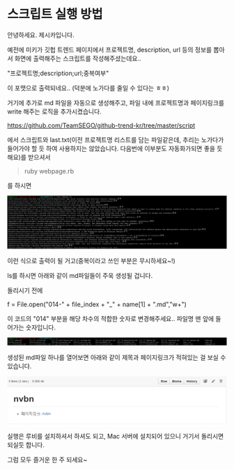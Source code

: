 # 스크립트 실행 방법

안녕하세요. 제시카입니다. 


예전에 미키가 깃헙 트렌드 페이지에서 프로젝트명, description, url 등의 정보를 뽑아서 화면에 출력해주는 스크립트를 작성해주셨는데요..

"프로젝트명;description;url;중복여부"

이 포맷으로 출력되네요.. (덕분에 노가다를 줄일 수 있다는 ㅎㅎ)



거기에 추가로 md 파일을 자동으로 생성해주고, 파일 내에 프로젝트명과 페이지링크를 write 해주는 로직을 추가시켰습니다. 


https://github.com/TeamSEGO/github-trend-kr/tree/master/script



에서 스크립트와 last.txt(이전 프로젝트명 리스트를 담는 파일같은데, 추리는 노가다가 들어가야 할 듯 하여 사용하지는 않았습니다. 다음번에 이부분도 자동화가되면 좋을 듯 해요)를 받으셔서

>ruby webpage.rb

를 하시면

![이미지](../img/test02.png)

이런 식으로 출력이 될 거고(중복이라고 쓰인 부분은 무시하세요~!)

ls를 하시면 아래와 같이 md파일들이 주욱 생성될 겁니다.

돌리시기 전에

f = File.open("014-" + file_index + "_" + name[1] + ".md","w+")

이 코드의 "014" 부분을 해당 차수의 적합한 숫자로 변경해주세요.. 파일명 맨 앞에 들어가는 숫자입니다.



![이미지](../img/test01.png)



생성된 md파일 하나를 열어보면 아래와 같이 제목과 페이지링크가 적혀있는 걸 보실 수 있습니다.


![이미지](../img/test04.png)




실행은 루비를 설치하셔서 하셔도 되고, Mac 서버에 설치되어 있으니 거기서 돌리시면 되실듯 합니다. 



그럼 모두 즐거운 한 주 되세요~









 
